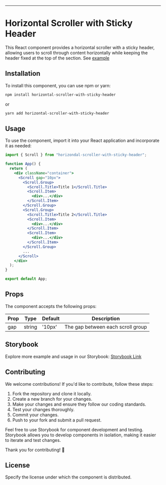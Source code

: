 ---

# Horizontal Scroller with Sticky Header

This React component provides a horizontal scroller with a sticky header, allowing users to scroll through content horizontally while keeping the header fixed at the top of the section. See [example](https://main--65cf9b0ccca8d3df5beff2f8.chromatic.com/?path=/story/scroll--story)

## Installation

To install this component, you can use npm or yarn:

```bash
npm install horizontal-scroller-with-sticky-header
```

or

```bash
yarn add horizontal-scroller-with-sticky-header
```

## Usage

To use the component, import it into your React application and incorporate it as needed:

```jsx
import { Scroll } from "horizondal-scroller-with-sticky-header";

function App() {
  return (
    <div className="container">
      <Scroll gap="10px">
        <Scroll.Group>
          <Scroll.Title>Title 1</Scroll.Title>
          <Scroll.Item>
            <div>...</div>
          </Scroll.Item>
        </Scroll.Group>
        <Scroll.Group>
          <Scroll.Title>Title 2</Scroll.Title>
          <Scroll.Item>
            <div>...</div>
          </Scroll.Item>
          <Scroll.Item>
            <div>...</div>
          </Scroll.Item>
        </Scroll.Group>
        ...
      </Scroll>
    </div>
  );
}

export default App;
```

## Props

The component accepts the following props:

| Prop | Type   | Default | Description                       |
| ---- | ------ | ------- | --------------------------------- |
| gap  | string | '10px'  | The gap between each scroll group |

## Storybook

Explore more example and usage in our Storybook: [Storybook Link](https://main--65cf9b0ccca8d3df5beff2f8.chromatic.com/?path=/story/scroll--story)

## Contributing

We welcome contributions! If you'd like to contribute, follow these steps:

1. Fork the repository and clone it locally.
2. Create a new branch for your changes.
3. Make your changes and ensure they follow our coding standards.
4. Test your changes thoroughly.
5. Commit your changes.
6. Push to your fork and submit a pull request.

Feel free to use Storybook for component development and testing. Storybook allows you to develop components in isolation, making it easier to iterate and test changes.

Thank you for contributing! 🎉

## License

Specify the license under which the component is distributed.
